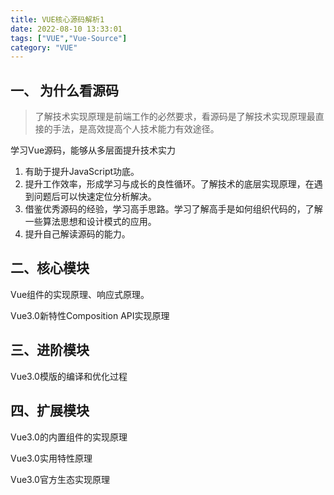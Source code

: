 ```yaml
---
title: VUE核心源码解析1
date: 2022-08-10 13:33:01
tags: ["VUE","Vue-Source"]
category: "VUE"
---
```


## 一、 为什么看源码

> 了解技术实现原理是前端工作的必然要求，看源码是了解技术实现原理最直接的手法，是高效提高个人技术能力有效途径。

学习Vue源码，能够从多层面提升技术实力

1. 有助于提升JavaScript功底。
2. 提升工作效率，形成学习与成长的良性循环。了解技术的底层实现原理，在遇到问题后可以快速定位分析解决。
3. 借鉴优秀源码的经验，学习高手思路。学习了解高手是如何组织代码的，了解一些算法思想和设计模式的应用。
4. 提升自己解读源码的能力。

## 二、核心模块

Vue组件的实现原理、响应式原理。

Vue3.0新特性Composition API实现原理

## 三、进阶模块

Vue3.0模版的编译和优化过程



## 四、扩展模块

Vue3.0的内置组件的实现原理

Vue3.0实用特性原理

Vue3.0官方生态实现原理